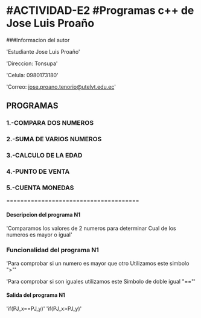 #ACTIVIDAD-E2
#Programas c++ de Jose Luis Proaño
======================================
###Informacion del autor

'Estudiante Jose Luis Proaño'

'Direccion: Tonsupa'

'Celula: 0980173180'

'Correo: jose.proano.tenorio@utelvt.edu.ec'

##   PROGRAMAS
###  1.-COMPARA DOS NUMEROS
###  2.-SUMA DE VARIOS NUMEROS
###  3.-CALCULO DE LA EDAD 
###  4.-PUNTO DE VENTA 
###  5.-CUENTA MONEDAS
======================================

#### Descripcion del programa N1
'Comparamos los valores de 2 numeros para determinar
Cual de los numeros es mayor o igual'

### Funcionalidad del programa N1
'Para comprobar si un numero es mayor que otro 
Utilizamos este simbolo ">"'

'Para comprobar si son iguales utilizamos este 
Simbolo de doble igual "=="'

#### Salida del programa N1
'if(PJ_x==PJ_y)'
'if(PJ_x>PJ_y)'
